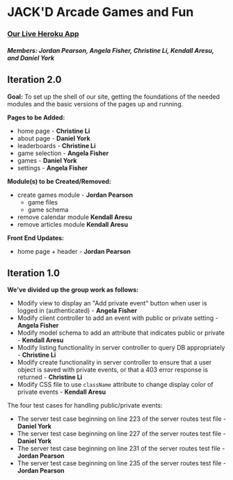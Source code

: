 # JACK'D Arcade Games and Fun


### [Our Live Heroku App](https://mysterious-brushlands-34136.herokuapp.com)
##### Members: Jordan Pearson, Angela Fisher, Christine Li, Kendall Aresu, and Daniel York


## Iteration 2.0

__Goal:__ To set up the shell of our site, getting the foundations of the needed modules and the basic versions of the pages up and running.

__Pages to be Added:__
- home page - **Christine Li**
- about page - **Daniel York**
- leaderboards - **Christine Li**
- game selection - **Angela Fisher**
- games - **Daniel York**
- settings - **Angela Fisher**

__Module(s) to be Created/Removed:__
- create games module - **Jordan Pearson**
  - game files
  - game schema
- remove calendar module **Kendall Aresu**
- remove articles module **Kendall Aresu**

__Front End Updates:__
- home page + header - **Jordan Pearson**

## Iteration 1.0

__We've divided up the group work as follows:__
- Modify view to display an "Add private event" button when user is logged in (authenticated) - **Angela Fisher**
- Modify client controller to add an event with public or private setting - **Angela Fisher**
- Modify model schema to add an attribute that indicates public or private - **Kendall Aresu**
- Modify listing functionality in server controller to query DB appropriately - **Christine Li**
- Modify create functionality in server controller to ensure that a user object is saved with private events, or that a 403 error response is returned - **Christine Li**
- Modify CSS file to use `className` attribute to change display color of private events - **Kendall Aresu**

The four test cases for handling public/private events:
- The server test case beginning on line 223 of the server routes test file - **Daniel York**
- The server test case beginning on line 227 of the server routes test file - **Daniel York**
- The server test case beginning on line 231 of the server routes test file - **Jordan Pearson**
- The server test case beginning on line 235 of the server routes test file - **Jordan Pearson**
